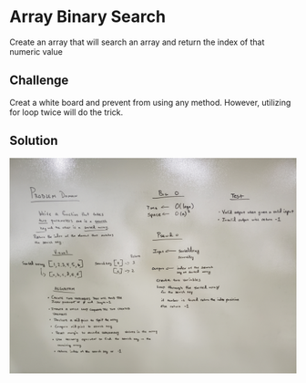 
# Array Binary Search
Create an array that will search an array and return the index of that numeric value

## Challenge
Creat a white board and prevent from using any method. However, utilizing for loop twice will do the trick.

## Solution
![array_binary_search.jpg](./assets/array_binary_search.jpg)
